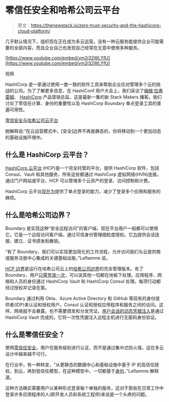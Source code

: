 # 零信任安全和哈希公司云平台

> 原文：<https://thenewstack.io/zero-trust-security-and-the-hashicorp-cloud-platform/>

几乎默认情况下，组织现在正在成为多云运营。没有一种云服务能提供企业可能需要的全部内容，而且企业自己也发现自己经常在无意中使用多种服务。

[https://www.youtube.com/embed/vm2j32WLYfU](https://www.youtube.com/embed/vm2j32WLYfU)

视频

HashiCorp 是一家通过使用一套一致的软件工具来帮助企业应对管理多个云的挑战的公司。为了了解更多信息，在 HashiConf 用户大会上，我们采访了[梅根·拉弗雷姆](https://www.linkedin.com/in/megan-laflamme-b6362315/)、 [HashiCorp](https://www.hashicorp.com/?utm_content=inline-mention) 产品营销总监，这是最新一集的新 Stack Makers 播客。我们讨论了零信任计算、身份的重要性以及 HashiCorp Boundary 单点登录工具的普遍可用性。

[零信安全与哈希公司云平台](https://thenewstack.simplecast.com/episodes/zero-trust-security-and-the-hashicorp-cloud-platform)

她解释说:“在云运营模式中，[安全]边界不再是静态的，你将移动到一个更加动态的基础设施环境中。

## **什么是 HashiCorp 云平台？**

[HashiCorp 云平台](https://cloud.hashicorp.com/products/boundary) (HCP)是一个完全托管的平台，提供 HashiCorp 软件，包括 Consul、Vault 和其他服务，所有这些都通过 HashiCorp 虚拟网络(HVN)连接。通过门户网站或平台，HCP 可以管理多个云资产的登录、访问控制和计费。

HashiCorp 云平台[现在为](https://thenewstack.io/hashicorp-cloud-can-now-spin-up-a-single-sign-on-zero-trust-network/)提供了单点登录的能力，减少了登录多个应用和服务的麻烦。

## 什么是哈希公司边界？

Boundary 是实现这种“安全远程访问”的客户端，现在平台用户一般都可以使用它。它是一个远程访问客户端，通过可信身份管理细粒度授权。它[为](https://thenewstack.io/hashicorp-cloud-can-now-spin-up-a-single-sign-on-zero-trust-network/)提供会话连接、建立、证书颁发和撤销。

“有了 Boundary，我们可以实现更加简化的工作流程，允许访问我们与云提供商或服务注册中心集成的关键基础设施，”Laflamme 说。

[HCP 边界](https://cloud.hashicorp.com/products/boundary)是运行在哈希公司云上的[哈希公司边界](https://www.boundaryproject.io/)的完全管理版本。有了 Boundary，用户[只需登录一次](https://www.hashicorp.com/solutions/zero-trust-security)，可以说其他一切都在地板下处理。应用程序、网络和人员的身份通过 HashiCorp Vault 和 HashiCorp Consul 处理。每项行动都经过授权并记录在案。

Boundary 通过利用 Okta、Azure Active Directory 和 GitHub 等现有的身份提供者(IDP)来认证和授权用户。Consul 认证和授权应用程序和服务之间的访问。这样，网络就不会暴露，也不需要颁发和分发凭证。[用户会话的动态凭据注入](https://developer.hashicorp.com/boundary/tutorials/hcp-administration/hcp-ssh-cred-injection?in=boundary%2Fhcp-administration)是通过 HashiCorp Vault 完成的，它将一次性凭据注入远程主机进行无密码身份验证。

## 什么是零信任安全？

使用[零信任安全](https://thenewstack.io/beyondcorp-google-ditched-virtual-private-networking-internal-applications/)，用户在服务级别进行认证，而不是通过集中式防火墙，这在多云设计中越来越不可行。

在行业中，有一种转变，“从更静态的数据中心和基础设施中基于 IP 的高信任授权，到云，再到低信任模型，在这种模型中，一切都基于[身份](https://thenewstack.io/what-do-authentication-and-authorization-mean-in-zero-trust/)，”Laflamme 解释道。

这种方法确实需要用户以某种形式登录每个单独的服务，这对于那些在日常工作中登录许多应用程序的人(即开发人员和系统工程师)来说是一个头疼的问题。

<svg xmlns:xlink="http://www.w3.org/1999/xlink" viewBox="0 0 68 31" version="1.1"><title>Group</title> <desc>Created with Sketch.</desc></svg>